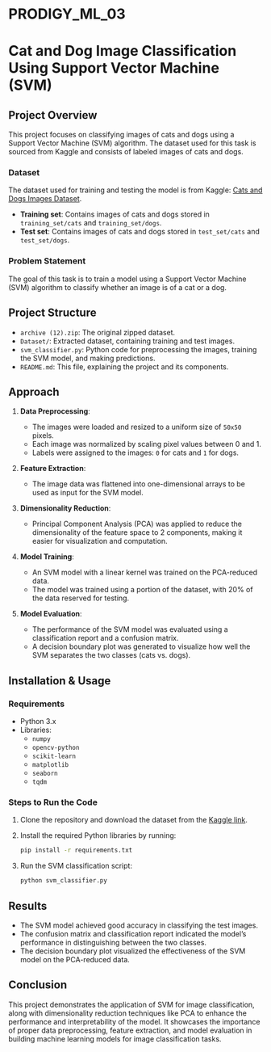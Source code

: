 # PRODIGY_ML_03


# Cat and Dog Image Classification Using Support Vector Machine (SVM)

## Project Overview

This project focuses on classifying images of cats and dogs using a Support Vector Machine (SVM) algorithm. The dataset used for this task is sourced from Kaggle and consists of labeled images of cats and dogs.

### Dataset
The dataset used for training and testing the model is from Kaggle: [Cats and Dogs Images Dataset](https://www.kaggle.com/datasets/chetankv/dogs-cats-images/data).

- **Training set**: Contains images of cats and dogs stored in `training_set/cats` and `training_set/dogs`.
- **Test set**: Contains images of cats and dogs stored in `test_set/cats` and `test_set/dogs`.

### Problem Statement
The goal of this task is to train a model using a Support Vector Machine (SVM) algorithm to classify whether an image is of a cat or a dog. 

## Project Structure

- `archive (12).zip`: The original zipped dataset.
- `Dataset/`: Extracted dataset, containing training and test images.
- `svm_classifier.py`: Python code for preprocessing the images, training the SVM model, and making predictions.
- `README.md`: This file, explaining the project and its components.

## Approach

1. **Data Preprocessing**:
   - The images were loaded and resized to a uniform size of `50x50` pixels.
   - Each image was normalized by scaling pixel values between 0 and 1.
   - Labels were assigned to the images: `0` for cats and `1` for dogs.
   
2. **Feature Extraction**:
   - The image data was flattened into one-dimensional arrays to be used as input for the SVM model.

3. **Dimensionality Reduction**:
   - Principal Component Analysis (PCA) was applied to reduce the dimensionality of the feature space to 2 components, making it easier for visualization and computation.

4. **Model Training**:
   - An SVM model with a linear kernel was trained on the PCA-reduced data.
   - The model was trained using a portion of the dataset, with 20% of the data reserved for testing.

5. **Model Evaluation**:
   - The performance of the SVM model was evaluated using a classification report and a confusion matrix.
   - A decision boundary plot was generated to visualize how well the SVM separates the two classes (cats vs. dogs).

## Installation & Usage

### Requirements
- Python 3.x
- Libraries: 
  - `numpy`
  - `opencv-python`
  - `scikit-learn`
  - `matplotlib`
  - `seaborn`
  - `tqdm`

### Steps to Run the Code
1. Clone the repository and download the dataset from the [Kaggle link](https://www.kaggle.com/datasets/chetankv/dogs-cats-images/data).
   
2. Install the required Python libraries by running:
   ```bash
   pip install -r requirements.txt
   ```

3. Run the SVM classification script:
   ```bash
   python svm_classifier.py
   ```

## Results

- The SVM model achieved good accuracy in classifying the test images.
- The confusion matrix and classification report indicated the model’s performance in distinguishing between the two classes.
- The decision boundary plot visualized the effectiveness of the SVM model on the PCA-reduced data.

## Conclusion

This project demonstrates the application of SVM for image classification, along with dimensionality reduction techniques like PCA to enhance the performance and interpretability of the model. It showcases the importance of proper data preprocessing, feature extraction, and model evaluation in building machine learning models for image classification tasks.
